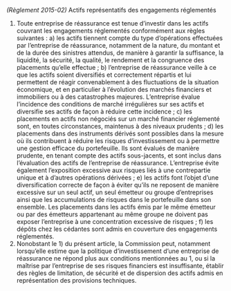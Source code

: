 _(Règlement 2015-02)_ Actifs représentatifs des engagements réglementés
1) Toute entreprise de réassurance est tenue d’investir dans les actifs couvrant les engagements réglementés conformément aux règles suivantes :
a) les actifs tiennent compte du type d’opérations effectuées par l’entreprise de réassurance, notamment de la nature, du montant et de la durée des sinistres attendus, de manière à garantir la suffisance, la liquidité, la sécurité, la qualité, le rendement et la congruence des placements qu’elle effectue ;
b) l’entreprise de réassurance veille à ce que les actifs soient diversifiés et correctement répartis et lui permettent de réagir convenablement à des fluctuations de la situation économique, et en particulier à l’évolution des marchés financiers et immobiliers ou à des catastrophes majeures. L’entreprise évalue l’incidence des conditions de marché irrégulières sur ses actifs et diversifie ses actifs de façon à réduire cette incidence ;
c) les placements en actifs non négociés sur un marché financier réglementé sont, en toutes circonstances, maintenus à des niveaux prudents ;
d) les placements dans des instruments dérivés sont possibles dans la mesure où ils contribuent à réduire les risques d’investissement ou à permettre une gestion efficace du portefeuille. Ils sont évalués de manière prudente, en tenant compte des actifs sous-jacents, et sont inclus dans l’évaluation des actifs de l’entreprise de réassurance. L’entreprise évite également l’exposition excessive aux risques liés à une contrepartie unique et à d’autres opérations dérivées ;
e) les actifs font l’objet d’une diversification correcte de façon à éviter qu’ils ne reposent de manière excessive sur un seul actif, un seul émetteur ou groupe d’entreprises ainsi que les accumulations de risques dans le portefeuille dans son ensemble. Les placements dans les actifs émis par le même émetteur ou par des émetteurs appartenant au même groupe ne doivent pas exposer l’entreprise à une concentration excessive de risques ;
f) les dépôts chez les cédantes sont admis en couverture des engagements réglementés.
2) Nonobstant le 1) du présent article, la Commission peut, notamment lorsqu’elle estime que la politique d’investissement d’une entreprise de réassurance ne répond plus aux conditions mentionnées au 1, ou si la maîtrise par l’entreprise de ses risques financiers est insuffisante, établir des règles de limitation, de sécurité et de dispersion des actifs admis en représentation des provisions techniques.